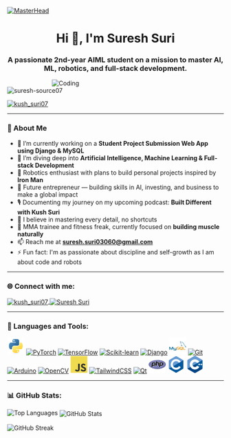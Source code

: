 [![MasterHead](https://user-images.githubusercontent.com/90236635/232446433-d5540fa2-fe28-4bb8-b929-cdb51fe61336.gif)](https://sureshsuri.io)

<h1 align="center">Hi 👋, I'm Suresh Suri</h1>
<h3 align="center">A passionate 2nd-year AIML student on a mission to master AI, ML, robotics, and full-stack development.</h3>

<img align="right" alt="Coding" width="400" src="https://camo.githubusercontent.com/aa3b7c25d2be856f50dbbece232936b85ea8b13cebc32ee2aa1a0d88f43ffd2f/68747470733a2f2f692e70696e696d672e636f6d2f6f726967696e616c732f38312f31372f38622f38313137386234376138353938663063383163343739396632636464343035372e676966">

<p align="left"> <img src="https://komarev.com/ghpvc/?username=suresh-source07&label=Profile%20views&color=0e75b6&style=flat" alt="suresh-source07" /> </p>

<p align="left"> 
  <a href="https://twitter.com/kush_suri07" target="blank">
    <img src="https://img.shields.io/twitter/follow/kush_suri07?logo=twitter&style=for-the-badge" alt="kush_suri07" />
  </a> 
</p>

---

### 🚀 About Me
- 🔭 I’m currently working on a **Student Project Submission Web App using Django & MySQL**
- 🌱 I’m diving deep into **Artificial Intelligence, Machine Learning & Full-stack Development**
- 🤖 Robotics enthusiast with plans to build personal projects inspired by **Iron Man**
- 💼 Future entrepreneur — building skills in AI, investing, and business to make a global impact
- 🎙️ Documenting my journey on my upcoming podcast: **Built Different with Kush Suri**
- 🧠 I believe in mastering every detail, no shortcuts
- 🥋 MMA trainee and fitness freak, currently focused on **building muscle naturally**
- 📫 Reach me at **suresh.suri03060@gmail.com**
- ⚡ Fun fact: I'm as passionate about discipline and self-growth as I am about code and robots

---

### 🌐 Connect with me:
<p align="left">
  <a href="https://twitter.com/kush_suri07" target="blank">
    <img align="center" src="https://raw.githubusercontent.com/rahuldkjain/github-profile-readme-generator/master/src/images/icons/Social/twitter.svg" alt="kush_suri07" height="30" width="40" />
  </a>
  <a href="https://www.linkedin.com/in/suresh-suri-70b8a2272/" target="blank">
    <img align="center" src="https://raw.githubusercontent.com/rahuldkjain/github-profile-readme-generator/master/src/images/icons/Social/linked-in-alt.svg" alt="Suresh Suri" height="30" width="40" />
  </a>
</p>

---

### 🧰 Languages and Tools:
<p align="left">
  <a href="https://www.python.org"><img src="https://raw.githubusercontent.com/devicons/devicon/master/icons/python/python-original.svg" alt="Python" width="40" height="40"/></a>
  <a href="https://pytorch.org/"><img src="https://www.vectorlogo.zone/logos/pytorch/pytorch-icon.svg" alt="PyTorch" width="40" height="40"/></a>
  <a href="https://www.tensorflow.org"><img src="https://www.vectorlogo.zone/logos/tensorflow/tensorflow-icon.svg" alt="TensorFlow" width="40" height="40"/></a>
  <a href="https://scikit-learn.org/"><img src="https://upload.wikimedia.org/wikipedia/commons/0/05/Scikit_learn_logo_small.svg" alt="Scikit-learn" width="40" height="40"/></a>
  <a href="https://www.djangoproject.com/"><img src="https://cdn.worldvectorlogo.com/logos/django.svg" alt="Django" width="40" height="40"/></a>
  <a href="https://www.mysql.com/"><img src="https://raw.githubusercontent.com/devicons/devicon/master/icons/mysql/mysql-original-wordmark.svg" alt="MySQL" width="40" height="40"/></a>
  <a href="https://git-scm.com/"><img src="https://www.vectorlogo.zone/logos/git-scm/git-scm-icon.svg" alt="Git" width="40" height="40"/></a>
  <a href="https://www.arduino.cc/"><img src="https://cdn.worldvectorlogo.com/logos/arduino-1.svg" alt="Arduino" width="40" height="40"/></a>
  <a href="https://opencv.org/"><img src="https://www.vectorlogo.zone/logos/opencv/opencv-icon.svg" alt="OpenCV" width="40" height="40"/></a>
  <a href="https://developer.mozilla.org/en-US/docs/Web/JavaScript"><img src="https://raw.githubusercontent.com/devicons/devicon/master/icons/javascript/javascript-original.svg" alt="JavaScript" width="40" height="40"/></a>
  <a href="https://tailwindcss.com/"><img src="https://www.vectorlogo.zone/logos/tailwindcss/tailwindcss-icon.svg" alt="TailwindCSS" width="40" height="40"/></a>
  <a href="https://www.qt.io/"><img src="https://upload.wikimedia.org/wikipedia/commons/0/0b/Qt_logo_2016.svg" alt="Qt" width="40" height="40"/></a>
  <a href="https://www.php.net"><img src="https://raw.githubusercontent.com/devicons/devicon/master/icons/php/php-original.svg" alt="PHP" width="40" height="40"/></a>
  <a href="https://www.cprogramming.com/"><img src="https://raw.githubusercontent.com/devicons/devicon/master/icons/c/c-original.svg" alt="C" width="40" height="40"/></a>
  <a href="https://www.w3schools.com/cpp/"><img src="https://raw.githubusercontent.com/devicons/devicon/master/icons/cplusplus/cplusplus-original.svg" alt="C++" width="40" height="40"/></a>
</p>

---

### 📊 GitHub Stats:
<p>
  <img align="left" src="https://github-readme-stats.vercel.app/api/top-langs?username=suresh-source07&show_icons=true&locale=en&layout=compact" alt="Top Languages" />
</p>

<p>&nbsp;<img align="center" src="https://github-readme-stats.vercel.app/api?username=suresh-source07&show_icons=true&locale=en" alt="GitHub Stats" /></p>

<p><img align="center" src="https://github-readme-streak-stats.herokuapp.com/?user=suresh-source07&" alt="GitHub Streak" /></p>
